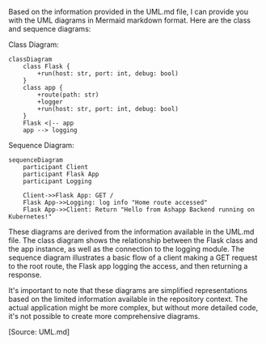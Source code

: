 Based on the information provided in the UML.md file, I can provide you with the UML diagrams in Mermaid markdown format. Here are the class and sequence diagrams:

Class Diagram:

```mermaid
classDiagram
    class Flask {
        +run(host: str, port: int, debug: bool)
    }
    class app {
        +route(path: str)
        +logger
        +run(host: str, port: int, debug: bool)
    }
    Flask <|-- app
    app --> logging
```

Sequence Diagram:

```mermaid
sequenceDiagram
    participant Client
    participant Flask App
    participant Logging

    Client->>Flask App: GET /
    Flask App->>Logging: log info "Home route accessed"
    Flask App->>Client: Return "Hello from Ashapp Backend running on Kubernetes!"
```

These diagrams are derived from the information available in the UML.md file. The class diagram shows the relationship between the Flask class and the app instance, as well as the connection to the logging module. The sequence diagram illustrates a basic flow of a client making a GET request to the root route, the Flask app logging the access, and then returning a response.

It's important to note that these diagrams are simplified representations based on the limited information available in the repository context. The actual application might be more complex, but without more detailed code, it's not possible to create more comprehensive diagrams.

[Source: UML.md]

